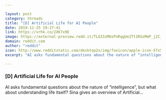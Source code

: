 ```yaml
---

layout: post
category: threads
title: "[D] Artificial Life for AI People"
date: 2019-11-25 19:27:41
link: https://vrhk.co/2XK7x9E
image: https://external-preview.redd.it/TLG33zMHzPnRqgUe2Tt1RUzMmP_j2CjtW3AaddEs-sk.jpg?width=981&height=513.612565445&auto=webp&s=317df5ca4306ecca842b659d58dcecb5566a6855
domain: reddit.com
author: "reddit"
icon: http://www.redditstatic.com/desktop2x/img/favicon/apple-icon-57x57.png
excerpt: "AI asks fundamental questions about the nature of “intelligence”, but what about understanding life itself? Sina gives an overview of Artificial..."

---
```


### [D] Artificial Life for AI People

AI asks fundamental questions about the nature of “intelligence”, but what about understanding life itself? Sina gives an overview of Artificial...